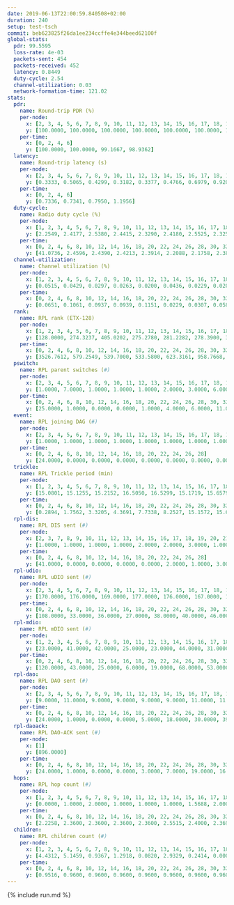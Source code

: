 ```yaml
---
date: 2019-06-13T22:00:59.840508+02:00
duration: 240
setup: test-tsch
commit: beb623825f26da1ee234ccffe4e344beed62100f
global-stats:
  pdr: 99.5595
  loss-rate: 4e-03
  packets-sent: 454
  packets-received: 452
  latency: 0.8449
  duty-cycle: 2.54
  channel-utilization: 0.03
  network-formation-time: 121.02
stats:
  pdr:
    name: Round-trip PDR (%)
    per-node:
      x: [2, 3, 4, 5, 6, 7, 8, 9, 10, 11, 12, 13, 14, 15, 16, 17, 18, 19, 20, 21, 22, 23, 24, 25]
      y: [100.0000, 100.0000, 100.0000, 100.0000, 100.0000, 100.0000, 100.0000, 100.0000, 100.0000, 100.0000, 100.0000, 100.0000, 100.0000, 100.0000, 100.0000, 100.0000, 100.0000, 100.0000, 100.0000, 95.0000, 100.0000, 100.0000, 95.6522, 100.0000]
    per-time:
      x: [0, 2, 4, 6]
      y: [100.0000, 100.0000, 99.1667, 98.9362]
  latency:
    name: Round-trip latency (s)
    per-node:
      x: [2, 3, 4, 5, 6, 7, 8, 9, 10, 11, 12, 13, 14, 15, 16, 17, 18, 19, 20, 21, 22, 23, 24, 25]
      y: [0.3333, 0.5065, 0.4299, 0.3182, 0.3377, 0.4766, 0.6979, 0.9203, 0.5229, 0.6857, 0.5554, 0.4727, 0.6450, 0.8920, 0.6866, 0.8267, 1.7263, 0.9671, 1.1974, 1.1544, 1.1501, 1.4064, 1.9927, 1.3195]
    per-time:
      x: [0, 2, 4, 6]
      y: [0.7336, 0.7341, 0.7950, 1.1956]
  duty-cycle:
    name: Radio duty cycle (%)
    per-node:
      x: [1, 2, 3, 4, 5, 6, 7, 8, 9, 10, 11, 12, 13, 14, 15, 16, 17, 18, 19, 20, 21, 22, 23, 24, 25]
      y: [2.2549, 2.4177, 2.5380, 2.4415, 2.3290, 2.4180, 2.5525, 2.3255, 2.5018, 2.4865, 2.6903, 2.5298, 2.6092, 2.6081, 2.6397, 2.6453, 2.6245, 2.6746, 2.8044, 2.7485, 2.7324, 2.8302, 2.8302, 2.9076, 2.9257]
    per-time:
      x: [0, 2, 4, 6, 8, 10, 12, 14, 16, 18, 20, 22, 24, 26, 28, 30, 32, 34, 36, 38, 40, 42, 44, 46, 48, 50, 52, 54, 56, 58, 60, 62, 64, 66, 68, 70, 72, 74, 76, 78, 80, 82, 84, 86, 88, 90, 92, 94, 96, 98, 100, 102, 104, 106, 108, 110, 112, 114, 116, 118, 120, 122, 124, 126, 128, 130, 132, 134, 136, 138, 140, 142, 144, 146, 148, 150, 152, 154, 156, 158, 160, 162, 164, 166, 168, 170, 172, 174, 176, 178, 180, 182, 184, 186, 188, 190, 192, 194, 196, 198, 200, 202, 204, 206, 208, 210, 212, 214, 216, 218, 220, 222, 224, 226, 228, 230, 232, 234, 236, 238]
      y: [41.0736, 2.4596, 2.4390, 2.4213, 2.3914, 2.2088, 2.1758, 2.3828, 2.4629, 2.4748, 2.5045, 2.4135, 2.4644, 2.4127, 2.4441, 2.2915, 2.2784, 2.2579, 2.2615, 2.2599, 2.2632, 2.2589, 2.2640, 2.2606, 2.2565, 2.2577, 2.2568, 2.2570, 2.2805, 2.2718, 2.2597, 2.2579, 2.2580, 2.2594, 2.2614, 2.2623, 2.2568, 2.2618, 2.2606, 2.2571, 2.2571, 2.2566, 2.2591, 2.2749, 2.2623, 2.2609, 2.2605, 2.2596, 2.2633, 2.2605, 2.2598, 2.2618, 2.2591, 2.2575, 2.2593, 2.2585, 2.2614, 2.2683, 2.2674, 2.2556, 2.2566, 2.2561, 2.2626, 2.2621, 2.2651, 2.2604, 2.2563, 2.2618, 2.2646, 2.2584, 2.2628, 2.2627, 2.2638, 2.2631, 2.2605, 2.2611, 2.2576, 2.2548, 2.2593, 2.2626, 2.2556, 2.2610, 2.2621, 2.2613, 2.2593, 2.2613, 2.2585, 2.2608, 2.2547, 2.2589, 2.2631, 2.2596, 2.2639, 2.2604, 2.2587, 2.2591, 2.2607, 2.2671, 2.2594, 2.2628, 2.2671, 2.2607, 2.2620, 2.2600, 2.2569, 2.2569, 2.2543, 2.2624, 2.2595, 2.2591, 2.2569, 2.2537, 2.2688, 2.2619, 2.2651, 2.2570, 2.2654, 2.2603, 2.2562, 2.2578]
  channel-utilization:
    name: Channel utilization (%)
    per-node:
      x: [1, 2, 3, 4, 5, 6, 7, 8, 9, 10, 11, 12, 13, 14, 15, 16, 17, 18, 19, 20, 21, 22, 23, 24, 25]
      y: [0.0515, 0.0429, 0.0297, 0.0263, 0.0200, 0.0436, 0.0229, 0.0206, 0.0197, 0.0188, 0.0195, 0.0273, 0.0309, 0.0242, 0.0254, 0.0405, 0.0263, 0.0293, 0.0240, 0.0279, 0.0272, 0.0277, 0.0222, 0.0205, 0.0225]
    per-time:
      x: [0, 2, 4, 6, 8, 10, 12, 14, 16, 18, 20, 22, 24, 26, 28, 30, 32, 34, 36, 38, 40, 42, 44, 46, 48, 50, 52, 54, 56, 58, 60, 62, 64, 66, 68, 70, 72, 74, 76, 78, 80, 82, 84, 86, 88, 90, 92, 94, 96, 98, 100, 102, 104, 106, 108, 110, 112, 114, 116, 118, 120, 122, 124, 126, 128, 130, 132, 134, 136, 138, 140, 142, 144, 146, 148, 150, 152, 154, 156, 158, 160, 162, 164, 166, 168, 170, 172, 174, 176, 178, 180, 182, 184, 186, 188, 190, 192, 194, 196, 198, 200, 202, 204, 206, 208, 210, 212, 214, 216, 218, 220, 222, 224, 226, 228, 230, 232, 234, 236, 238]
      y: [0.0651, 0.1061, 0.0937, 0.0939, 0.1151, 0.0229, 0.0307, 0.0586, 0.0820, 0.0947, 0.1117, 0.0780, 0.0872, 0.0706, 0.0893, 0.0281, 0.0230, 0.0177, 0.0181, 0.0183, 0.0203, 0.0184, 0.0191, 0.0181, 0.0181, 0.0178, 0.0176, 0.0177, 0.0264, 0.0241, 0.0194, 0.0175, 0.0184, 0.0187, 0.0194, 0.0194, 0.0178, 0.0195, 0.0186, 0.0171, 0.0178, 0.0167, 0.0194, 0.0251, 0.0200, 0.0189, 0.0183, 0.0183, 0.0198, 0.0185, 0.0197, 0.0208, 0.0180, 0.0182, 0.0181, 0.0178, 0.0200, 0.0237, 0.0224, 0.0173, 0.0176, 0.0174, 0.0191, 0.0185, 0.0213, 0.0202, 0.0175, 0.0202, 0.0216, 0.0180, 0.0204, 0.0206, 0.0200, 0.0189, 0.0188, 0.0200, 0.0185, 0.0169, 0.0187, 0.0199, 0.0174, 0.0195, 0.0193, 0.0201, 0.0195, 0.0196, 0.0195, 0.0194, 0.0172, 0.0181, 0.0196, 0.0178, 0.0187, 0.0195, 0.0181, 0.0203, 0.0196, 0.0218, 0.0179, 0.0204, 0.0216, 0.0191, 0.0200, 0.0195, 0.0181, 0.0178, 0.0173, 0.0198, 0.0192, 0.0182, 0.0178, 0.0170, 0.0223, 0.0201, 0.0219, 0.0175, 0.0192, 0.0187, 0.0180, 0.0185]
  rank:
    name: RPL rank (ETX-128)
    per-node:
      x: [1, 2, 3, 4, 5, 6, 7, 8, 9, 10, 11, 12, 13, 14, 15, 16, 17, 18, 19, 20, 21, 22, 23, 24, 25]
      y: [128.0000, 274.3237, 405.0202, 275.2780, 281.2282, 278.3900, 325.4628, 440.3333, 445.5041, 414.1598, 440.3320, 407.9012, 427.3551, 769.0830, 765.8156, 485.8843, 542.4637, 7851.1470, 5463.2250, 8485.2222, 6856.7747, 5516.1039, 4951.3410, 2325.7377, 3351.8153]
    per-time:
      x: [0, 2, 4, 6, 8, 10, 12, 14, 16, 18, 20, 22, 24, 26, 28, 30, 32, 34, 36, 38, 40, 42, 44, 46, 48, 50, 52, 54, 56, 58, 60, 62, 64, 66, 68, 70, 72, 74, 76, 78, 80, 82, 84, 86, 88, 90, 92, 94, 96, 98, 100, 102, 104, 106, 108, 110, 112, 114, 116, 118, 120, 122, 124, 126, 128, 130, 132, 134, 136, 138, 140, 142, 144, 146, 148, 150, 152, 154, 156, 158, 160, 162, 164, 166, 168, 170, 172, 174, 176, 178, 180, 182, 184, 186, 188, 190, 192, 194, 196, 198, 200, 202, 204, 206, 208, 210, 212, 214, 216, 218, 220, 222, 224, 226, 228, 230, 232, 234, 236, 238]
      y: [3526.7612, 579.2549, 539.7000, 533.5800, 623.3161, 958.7668, 1320.3143, 943.0194, 4190.4055, 16629.0787, 22867.9495, 18778.3146, 21682.2558, 17746.8916, 11663.1053, 547.2308, 522.1887, 518.8000, 510.6400, 507.2745, 504.7451, 504.6000, 507.4800, 509.2400, 510.3400, 509.7200, 509.0200, 506.3400, 505.0784, 505.8600, 506.6600, 506.0600, 508.6863, 502.8039, 497.5385, 499.0000, 495.4706, 493.2000, 490.0600, 485.8200, 485.1400, 483.7000, 481.6800, 479.0200, 479.6078, 475.9200, 475.1373, 472.2600, 467.2745, 468.2600, 474.0577, 471.6000, 472.8400, 473.0200, 472.1176, 469.8400, 469.5849, 458.9804, 457.7059, 453.6800, 454.3200, 453.0600, 451.3600, 449.0000, 451.6200, 452.7600, 452.6800, 458.8077, 452.1600, 452.6731, 452.3600, 452.0200, 451.0800, 450.6200, 450.9412, 451.3529, 450.1800, 449.9600, 446.5769, 448.1800, 447.6000, 446.0196, 447.6000, 448.8800, 447.6667, 447.8400, 448.2353, 446.3600, 445.4800, 444.8000, 447.4600, 447.5400, 441.7800, 439.0400, 439.6400, 442.4902, 441.8824, 438.6800, 440.3800, 441.5400, 443.9020, 440.5000, 443.8654, 441.6667, 439.3200, 439.2400, 439.0400, 439.9216, 440.2800, 441.0200, 441.6600, 442.4000, 447.5192, 442.1600, 442.9400, 443.4400, 443.5600, 445.1200, 444.7400, 444.9400]
  pswitch:
    name: RPL parent switches (#)
    per-node:
      x: [2, 3, 4, 5, 6, 7, 8, 9, 10, 11, 12, 13, 14, 15, 16, 17, 18, 19, 20, 21, 22, 23, 24, 25]
      y: [1.0000, 7.0000, 1.0000, 1.0000, 1.0000, 2.0000, 3.0000, 6.0000, 4.0000, 2.0000, 3.0000, 5.0000, 1.0000, 4.0000, 2.0000, 8.0000, 40.0000, 23.0000, 37.0000, 28.0000, 21.0000, 14.0000, 7.0000, 9.0000]
    per-time:
      x: [0, 2, 4, 6, 8, 10, 12, 14, 16, 18, 20, 22, 24, 26, 28, 30, 32, 34, 36, 38, 40, 42, 44, 46, 48, 50, 52, 54, 56, 58, 60, 62, 64, 66, 68, 70, 72, 74, 76, 78, 80, 82, 84, 86, 88, 90, 92, 94, 96, 98, 100, 102, 104, 106, 108, 110, 112, 114, 116, 118, 120, 122, 124, 126, 128, 130, 132, 134, 136, 138, 140, 142, 144, 146, 148, 150, 152, 154, 156, 158, 160, 162, 164, 166, 168, 170, 172, 174, 176, 178, 180, 182, 184, 186, 188, 190, 192, 194, 196, 198, 200, 202, 204, 206, 208, 210, 212, 214, 216, 218, 220, 222, 224]
      y: [25.0000, 1.0000, 0.0000, 0.0000, 1.0000, 4.0000, 6.0000, 11.0000, 18.0000, 22.0000, 22.0000, 21.0000, 16.0000, 20.0000, 17.0000, 2.0000, 3.0000, 0.0000, 0.0000, 1.0000, 1.0000, 0.0000, 0.0000, 0.0000, 0.0000, 0.0000, 0.0000, 0.0000, 1.0000, 0.0000, 0.0000, 0.0000, 1.0000, 1.0000, 2.0000, 0.0000, 1.0000, 0.0000, 0.0000, 0.0000, 0.0000, 0.0000, 0.0000, 0.0000, 1.0000, 0.0000, 1.0000, 0.0000, 1.0000, 0.0000, 2.0000, 0.0000, 0.0000, 0.0000, 1.0000, 0.0000, 3.0000, 1.0000, 1.0000, 0.0000, 0.0000, 0.0000, 0.0000, 2.0000, 0.0000, 0.0000, 0.0000, 2.0000, 0.0000, 2.0000, 0.0000, 0.0000, 0.0000, 0.0000, 1.0000, 1.0000, 0.0000, 0.0000, 2.0000, 0.0000, 0.0000, 1.0000, 0.0000, 0.0000, 1.0000, 0.0000, 1.0000, 0.0000, 0.0000, 0.0000, 0.0000, 0.0000, 0.0000, 0.0000, 0.0000, 1.0000, 1.0000, 0.0000, 0.0000, 0.0000, 1.0000, 0.0000, 2.0000, 1.0000, 0.0000, 0.0000, 0.0000, 1.0000, 0.0000, 0.0000, 0.0000, 0.0000, 2.0000]
  event:
    name: RPL joining DAG (#)
    per-node:
      x: [2, 3, 4, 5, 6, 7, 8, 9, 10, 11, 12, 13, 14, 15, 16, 17, 18, 19, 20, 21, 22, 23, 24, 25]
      y: [1.0000, 1.0000, 1.0000, 1.0000, 1.0000, 1.0000, 1.0000, 1.0000, 1.0000, 1.0000, 1.0000, 1.0000, 1.0000, 1.0000, 1.0000, 1.0000, 1.0000, 1.0000, 1.0000, 1.0000, 1.0000, 2.0000, 2.0000, 2.0000]
    per-time:
      x: [0, 2, 4, 6, 8, 10, 12, 14, 16, 18, 20, 22, 24, 26, 28]
      y: [24.0000, 0.0000, 0.0000, 0.0000, 0.0000, 0.0000, 0.0000, 0.0000, 0.0000, 0.0000, 0.0000, 0.0000, 0.0000, 1.0000, 2.0000]
  trickle:
    name: RPL Trickle period (min)
    per-node:
      x: [1, 2, 3, 4, 5, 6, 7, 8, 9, 10, 11, 12, 13, 14, 15, 16, 17, 18, 19, 20, 21, 22, 23, 24, 25]
      y: [15.0801, 15.1255, 15.2152, 16.5050, 16.5299, 15.1719, 15.6579, 16.5129, 16.4537, 16.5169, 16.5135, 15.1662, 14.6472, 14.8504, 14.7243, 14.6773, 14.8769, 12.5031, 12.6537, 11.7334, 12.0368, 12.6350, 13.6068, 14.6899, 14.3881]
    per-time:
      x: [0, 2, 4, 6, 8, 10, 12, 14, 16, 18, 20, 22, 24, 26, 28, 30, 32, 34, 36, 38, 40, 42, 44, 46, 48, 50, 52, 54, 56, 58, 60, 62, 64, 66, 68, 70, 72, 74, 76, 78, 80, 82, 84, 86, 88, 90, 92, 94, 96, 98, 100, 102, 104, 106, 108, 110, 112, 114, 116, 118, 120, 122, 124, 126, 128, 130, 132, 134, 136, 138, 140, 142, 144, 146, 148, 150, 152, 154, 156, 158, 160, 162, 164, 166, 168, 170, 172, 174, 176, 178, 180, 182, 184, 186, 188, 190, 192, 194, 196, 198, 200, 202, 204, 206, 208, 210, 212, 214, 216, 218, 220, 222, 224, 226, 228, 230, 232, 234, 236, 238]
      y: [0.2894, 1.7562, 3.3205, 4.3691, 7.7338, 8.2527, 15.1572, 15.6601, 11.8885, 3.5744, 3.4892, 3.8314, 3.8372, 4.0162, 4.4257, 6.7426, 7.8726, 9.5246, 9.9615, 11.4795, 11.6508, 12.9324, 13.9810, 16.9520, 17.4763, 17.4763, 17.4763, 17.4763, 17.4763, 17.4763, 17.4763, 17.4763, 17.4763, 17.4763, 17.4763, 17.4763, 17.4763, 17.4763, 17.4763, 17.4763, 17.4763, 17.4763, 17.4763, 17.4763, 17.4763, 17.4763, 17.4763, 17.4763, 17.4763, 17.4763, 17.4763, 17.4763, 17.4763, 17.4763, 17.4763, 17.4763, 17.4763, 17.4763, 17.4763, 17.4763, 17.4763, 17.4763, 17.4763, 17.4763, 17.4763, 17.4763, 17.4763, 17.4763, 17.4763, 17.4763, 17.4763, 17.4763, 17.4763, 17.4763, 17.4763, 17.4763, 17.4763, 17.4763, 17.4763, 17.4763, 17.4763, 17.4763, 17.4763, 17.4763, 17.4763, 17.4763, 17.4763, 17.4763, 17.4763, 17.4763, 17.4763, 17.4763, 17.4763, 17.4763, 17.4763, 17.4763, 17.4763, 17.4763, 17.4763, 17.4763, 17.4763, 17.4763, 17.4763, 17.4763, 17.4763, 17.4763, 17.4763, 17.4763, 17.4763, 17.4763, 17.4763, 17.4763, 17.4763, 17.4763, 17.4763, 17.4763, 17.4763, 17.4763, 17.4763, 17.4763]
  rpl-dis:
    name: RPL DIS sent (#)
    per-node:
      x: [2, 3, 7, 8, 9, 10, 11, 12, 13, 14, 15, 16, 17, 18, 19, 20, 21, 22, 23, 24, 25]
      y: [1.0000, 1.0000, 1.0000, 1.0000, 2.0000, 2.0000, 3.0000, 1.0000, 1.0000, 1.0000, 2.0000, 2.0000, 1.0000, 14.0000, 5.0000, 14.0000, 9.0000, 6.0000, 19.0000, 18.0000, 19.0000]
    per-time:
      x: [0, 2, 4, 6, 8, 10, 12, 14, 16, 18, 20, 22, 24, 26, 28]
      y: [41.0000, 0.0000, 0.0000, 0.0000, 0.0000, 2.0000, 1.0000, 3.0000, 7.0000, 6.0000, 7.0000, 16.0000, 15.0000, 17.0000, 8.0000]
  rpl-udio:
    name: RPL uDIO sent (#)
    per-node:
      x: [2, 3, 4, 5, 6, 7, 8, 9, 10, 11, 12, 13, 14, 15, 16, 17, 18, 19, 20, 21, 22, 23, 24, 25]
      y: [170.0000, 176.0000, 169.0000, 177.0000, 176.0000, 167.0000, 180.0000, 177.0000, 171.0000, 173.0000, 170.0000, 171.0000, 169.0000, 175.0000, 164.0000, 170.0000, 212.0000, 187.0000, 217.0000, 196.0000, 191.0000, 180.0000, 178.0000, 181.0000]
    per-time:
      x: [0, 2, 4, 6, 8, 10, 12, 14, 16, 18, 20, 22, 24, 26, 28, 30, 32, 34, 36, 38, 40, 42, 44, 46, 48, 50, 52, 54, 56, 58, 60, 62, 64, 66, 68, 70, 72, 74, 76, 78, 80, 82, 84, 86, 88, 90, 92, 94, 96, 98, 100, 102, 104, 106, 108, 110, 112, 114, 116, 118, 120, 122, 124, 126, 128, 130, 132, 134, 136, 138, 140, 142, 144, 146, 148, 150, 152, 154, 156, 158, 160, 162, 164, 166, 168, 170, 172, 174, 176, 178, 180, 182, 184, 186, 188, 190, 192, 194, 196, 198, 200, 202, 204, 206, 208, 210, 212, 214, 216, 218, 220, 222, 224, 226, 228, 230, 232, 234, 236, 238, 240]
      y: [108.0000, 33.0000, 36.0000, 27.0000, 38.0000, 40.0000, 46.0000, 44.0000, 62.0000, 72.0000, 52.0000, 33.0000, 32.0000, 26.0000, 43.0000, 38.0000, 31.0000, 38.0000, 29.0000, 41.0000, 31.0000, 38.0000, 35.0000, 32.0000, 37.0000, 35.0000, 34.0000, 39.0000, 32.0000, 31.0000, 39.0000, 32.0000, 31.0000, 33.0000, 40.0000, 35.0000, 32.0000, 45.0000, 33.0000, 35.0000, 32.0000, 32.0000, 34.0000, 29.0000, 33.0000, 38.0000, 30.0000, 29.0000, 33.0000, 36.0000, 34.0000, 40.0000, 38.0000, 34.0000, 34.0000, 29.0000, 35.0000, 33.0000, 35.0000, 37.0000, 34.0000, 31.0000, 37.0000, 31.0000, 36.0000, 30.0000, 34.0000, 47.0000, 33.0000, 34.0000, 35.0000, 31.0000, 36.0000, 36.0000, 35.0000, 39.0000, 31.0000, 31.0000, 32.0000, 28.0000, 40.0000, 29.0000, 48.0000, 29.0000, 35.0000, 31.0000, 38.0000, 30.0000, 28.0000, 39.0000, 41.0000, 30.0000, 34.0000, 32.0000, 34.0000, 32.0000, 38.0000, 43.0000, 34.0000, 33.0000, 31.0000, 33.0000, 35.0000, 31.0000, 34.0000, 39.0000, 31.0000, 32.0000, 36.0000, 29.0000, 37.0000, 32.0000, 49.0000, 32.0000, 36.0000, 28.0000, 31.0000, 36.0000, 32.0000, 31.0000, 0.0000]
  rpl-mdio:
    name: RPL mDIO sent (#)
    per-node:
      x: [1, 2, 3, 4, 5, 6, 7, 8, 9, 10, 11, 12, 13, 14, 15, 16, 17, 18, 19, 20, 21, 22, 23, 24, 25]
      y: [23.0000, 41.0000, 42.0000, 25.0000, 23.0000, 44.0000, 31.0000, 24.0000, 23.0000, 23.0000, 20.0000, 52.0000, 95.0000, 74.0000, 96.0000, 97.0000, 91.0000, 29.0000, 61.0000, 32.0000, 48.0000, 65.0000, 47.0000, 68.0000, 65.0000]
    per-time:
      x: [0, 2, 4, 6, 8, 10, 12, 14, 16, 18, 20, 22, 24, 26, 28, 30, 32, 34, 36, 38, 40, 42, 44, 46, 48, 50, 52, 54, 56, 58, 60, 62, 64, 66, 68, 70, 72, 74, 76, 78, 80, 82, 84, 86, 88, 90, 92, 94, 96, 98, 100, 102, 104, 106, 108, 110, 112, 114, 116, 118, 120, 122, 124, 126, 128, 130, 132, 134, 136, 138, 140, 142, 144, 146, 148, 150, 152, 154, 156, 158, 160, 162, 164, 166, 168, 170, 172, 174, 176, 178, 180, 182, 184, 186, 188, 190, 192, 194, 196, 198, 200, 202, 204, 206, 208, 210, 212, 214, 216, 218, 220, 222, 224, 226, 228, 230, 232, 234, 236]
      y: [120.0000, 43.0000, 25.0000, 6.0000, 19.0000, 68.0000, 53.0000, 106.0000, 125.0000, 96.0000, 45.0000, 32.0000, 65.0000, 43.0000, 45.0000, 24.0000, 17.0000, 3.0000, 10.0000, 2.0000, 4.0000, 3.0000, 10.0000, 4.0000, 1.0000, 2.0000, 0.0000, 2.0000, 8.0000, 3.0000, 1.0000, 4.0000, 2.0000, 1.0000, 4.0000, 2.0000, 1.0000, 5.0000, 5.0000, 4.0000, 2.0000, 3.0000, 2.0000, 2.0000, 1.0000, 3.0000, 4.0000, 4.0000, 6.0000, 2.0000, 1.0000, 0.0000, 3.0000, 1.0000, 4.0000, 5.0000, 5.0000, 2.0000, 1.0000, 1.0000, 3.0000, 2.0000, 4.0000, 7.0000, 7.0000, 0.0000, 2.0000, 1.0000, 2.0000, 2.0000, 2.0000, 0.0000, 4.0000, 7.0000, 2.0000, 4.0000, 2.0000, 3.0000, 1.0000, 4.0000, 2.0000, 4.0000, 4.0000, 4.0000, 3.0000, 2.0000, 0.0000, 2.0000, 2.0000, 1.0000, 5.0000, 4.0000, 9.0000, 2.0000, 1.0000, 0.0000, 2.0000, 3.0000, 3.0000, 4.0000, 4.0000, 5.0000, 3.0000, 1.0000, 3.0000, 2.0000, 1.0000, 3.0000, 5.0000, 3.0000, 5.0000, 0.0000, 2.0000, 3.0000, 1.0000, 4.0000, 7.0000, 5.0000, 1.0000]
  rpl-dao:
    name: RPL DAO sent (#)
    per-node:
      x: [2, 3, 4, 5, 6, 7, 8, 9, 10, 11, 12, 13, 14, 15, 16, 17, 18, 19, 20, 21, 22, 23, 24, 25]
      y: [9.0000, 11.0000, 9.0000, 9.0000, 9.0000, 9.0000, 11.0000, 11.0000, 10.0000, 10.0000, 12.0000, 11.0000, 9.0000, 11.0000, 9.0000, 16.0000, 180.0000, 103.0000, 168.0000, 139.0000, 107.0000, 58.0000, 17.0000, 25.0000]
    per-time:
      x: [0, 2, 4, 6, 8, 10, 12, 14, 16, 18, 20, 22, 24, 26, 28, 30, 32, 34, 36, 38, 40, 42, 44, 46, 48, 50, 52, 54, 56, 58, 60, 62, 64, 66, 68, 70, 72, 74, 76, 78, 80, 82, 84, 86, 88, 90, 92, 94, 96, 98, 100, 102, 104, 106, 108, 110, 112, 114, 116, 118, 120, 122, 124, 126, 128, 130, 132, 134, 136, 138, 140, 142, 144, 146, 148, 150, 152, 154, 156, 158, 160, 162, 164, 166, 168, 170, 172, 174, 176, 178, 180, 182, 184, 186, 188, 190, 192, 194, 196, 198, 200, 202, 204, 206, 208, 210, 212, 214, 216, 218, 220, 222, 224, 226, 228, 230, 232, 234]
      y: [24.0000, 1.0000, 0.0000, 0.0000, 5.0000, 18.0000, 30.0000, 39.0000, 76.0000, 102.0000, 116.0000, 100.0000, 89.0000, 93.0000, 79.0000, 3.0000, 3.0000, 0.0000, 0.0000, 1.0000, 1.0000, 1.0000, 0.0000, 0.0000, 0.0000, 0.0000, 0.0000, 0.0000, 16.0000, 3.0000, 2.0000, 0.0000, 1.0000, 1.0000, 2.0000, 1.0000, 1.0000, 0.0000, 0.0000, 0.0000, 0.0000, 0.0000, 5.0000, 11.0000, 3.0000, 0.0000, 2.0000, 1.0000, 3.0000, 0.0000, 4.0000, 0.0000, 0.0000, 0.0000, 1.0000, 0.0000, 5.0000, 10.0000, 3.0000, 0.0000, 0.0000, 0.0000, 3.0000, 2.0000, 3.0000, 0.0000, 0.0000, 2.0000, 1.0000, 2.0000, 3.0000, 8.0000, 2.0000, 1.0000, 1.0000, 1.0000, 1.0000, 1.0000, 3.0000, 2.0000, 0.0000, 2.0000, 1.0000, 0.0000, 3.0000, 6.0000, 4.0000, 2.0000, 1.0000, 0.0000, 0.0000, 0.0000, 2.0000, 3.0000, 0.0000, 2.0000, 2.0000, 0.0000, 3.0000, 4.0000, 6.0000, 2.0000, 3.0000, 1.0000, 0.0000, 0.0000, 1.0000, 5.0000, 0.0000, 2.0000, 0.0000, 0.0000, 2.0000, 2.0000, 7.0000, 1.0000, 4.0000, 0.0000]
  rpl-daoack:
    name: RPL DAO-ACK sent (#)
    per-node:
      x: [1]
      y: [896.0000]
    per-time:
      x: [0, 2, 4, 6, 8, 10, 12, 14, 16, 18, 20, 22, 24, 26, 28, 30, 32, 34, 36, 38, 40, 42, 44, 46, 48, 50, 52, 54, 56, 58, 60, 62, 64, 66, 68, 70, 72, 74, 76, 78, 80, 82, 84, 86, 88, 90, 92, 94, 96, 98, 100, 102, 104, 106, 108, 110, 112, 114, 116, 118, 120, 122, 124, 126, 128, 130, 132, 134, 136, 138, 140, 142, 144, 146, 148, 150, 152, 154, 156, 158, 160, 162, 164, 166, 168, 170, 172, 174, 176, 178, 180, 182, 184, 186, 188, 190, 192, 194, 196, 198, 200, 202, 204, 206, 208, 210, 212, 214, 216, 218, 220, 222, 224, 226, 228, 230, 232, 234]
      y: [24.0000, 1.0000, 0.0000, 0.0000, 3.0000, 7.0000, 19.0000, 16.0000, 77.0000, 93.0000, 114.0000, 98.0000, 89.0000, 91.0000, 73.0000, 3.0000, 3.0000, 0.0000, 0.0000, 1.0000, 1.0000, 1.0000, 0.0000, 0.0000, 0.0000, 0.0000, 0.0000, 0.0000, 16.0000, 3.0000, 2.0000, 0.0000, 1.0000, 2.0000, 1.0000, 1.0000, 1.0000, 0.0000, 0.0000, 0.0000, 0.0000, 0.0000, 5.0000, 11.0000, 3.0000, 0.0000, 2.0000, 1.0000, 3.0000, 0.0000, 4.0000, 0.0000, 0.0000, 0.0000, 1.0000, 0.0000, 5.0000, 10.0000, 3.0000, 0.0000, 0.0000, 0.0000, 3.0000, 2.0000, 3.0000, 0.0000, 0.0000, 2.0000, 1.0000, 2.0000, 3.0000, 8.0000, 2.0000, 1.0000, 1.0000, 1.0000, 1.0000, 1.0000, 3.0000, 2.0000, 0.0000, 2.0000, 1.0000, 0.0000, 3.0000, 6.0000, 4.0000, 2.0000, 1.0000, 0.0000, 0.0000, 0.0000, 2.0000, 3.0000, 0.0000, 2.0000, 2.0000, 0.0000, 3.0000, 4.0000, 6.0000, 2.0000, 3.0000, 1.0000, 0.0000, 0.0000, 1.0000, 5.0000, 0.0000, 2.0000, 0.0000, 0.0000, 2.0000, 2.0000, 7.0000, 1.0000, 4.0000, 0.0000]
  hops:
    name: RPL hop count (#)
    per-node:
      x: [1, 2, 3, 4, 5, 6, 7, 8, 9, 10, 11, 12, 13, 14, 15, 16, 17, 18, 19, 20, 21, 22, 23, 24, 25]
      y: [0.0000, 1.0000, 2.0000, 1.0000, 1.0000, 1.0000, 1.5688, 2.0000, 2.0000, 2.0000, 2.0013, 2.0000, 2.0000, 2.0000, 2.8811, 2.0000, 2.9903, 3.9205, 3.0006, 4.1298, 3.0065, 3.0013, 4.0103, 5.1240, 4.0103]
    per-time:
      x: [0, 2, 4, 6, 8, 10, 12, 14, 16, 18, 20, 22, 24, 26, 28, 30, 32, 34, 36, 38, 40, 42, 44, 46, 48, 50, 52, 54, 56, 58, 60, 62, 64, 66, 68, 70, 72, 74, 76, 78, 80, 82, 84, 86, 88, 90, 92, 94, 96, 98, 100, 102, 104, 106, 108, 110, 112, 114, 116, 118, 120, 122, 124, 126, 128, 130, 132, 134, 136, 138, 140, 142, 144, 146, 148, 150, 152, 154, 156, 158, 160, 162, 164, 166, 168, 170, 172, 174, 176, 178, 180, 182, 184, 186, 188, 190, 192, 194, 196, 198, 200, 202, 204, 206, 208, 210, 212, 214, 216, 218, 220, 222, 224, 226, 228, 230, 232, 234, 236, 238]
      y: [2.2258, 2.3600, 2.3600, 2.3600, 2.3600, 2.5515, 2.4000, 2.3692, 2.3733, 2.5000, 2.4800, 2.4000, 2.4400, 2.3800, 2.3000, 2.2400, 2.2200, 2.2400, 2.2400, 2.2400, 2.2400, 2.2400, 2.2400, 2.2400, 2.2400, 2.2400, 2.2400, 2.2400, 2.2000, 2.2000, 2.2000, 2.2000, 2.2000, 2.2000, 2.2000, 2.2000, 2.2000, 2.2000, 2.2000, 2.2000, 2.2000, 2.2000, 2.2000, 2.2000, 2.2000, 2.2000, 2.1800, 2.1600, 2.1600, 2.1600, 2.1600, 2.1600, 2.1600, 2.1600, 2.2000, 2.2000, 2.2000, 2.2000, 2.2000, 2.2000, 2.2000, 2.2000, 2.2000, 2.2000, 2.2000, 2.2000, 2.2000, 2.2000, 2.2000, 2.2000, 2.2000, 2.2000, 2.2000, 2.2000, 2.2000, 2.2000, 2.2000, 2.2000, 2.2000, 2.2000, 2.2000, 2.2000, 2.2000, 2.2000, 2.2000, 2.2000, 2.2000, 2.2000, 2.2000, 2.2000, 2.2000, 2.2000, 2.2000, 2.2000, 2.2000, 2.2000, 2.2000, 2.2000, 2.2000, 2.2000, 2.2000, 2.2000, 2.2000, 2.2000, 2.2000, 2.2000, 2.2000, 2.2000, 2.2000, 2.2000, 2.2000, 2.2000, 2.2000, 2.2000, 2.2000, 2.2000, 2.2000, 2.2000, 2.2000, 2.2000]
  children:
    name: RPL children count (#)
    per-node:
      x: [1, 2, 3, 4, 5, 6, 7, 8, 9, 10, 11, 12, 13, 14, 15, 16, 17, 18, 19, 20, 21, 22, 23, 24, 25]
      y: [4.4312, 5.1459, 0.9367, 1.2918, 0.0820, 2.9329, 0.2414, 0.0000, 0.0013, 0.0000, 0.0000, 1.1136, 0.4386, 0.8585, 0.0084, 2.0148, 0.4780, 0.4729, 0.0530, 1.0665, 1.9942, 0.3895, 0.0000, 0.0123, 0.0317]
    per-time:
      x: [0, 2, 4, 6, 8, 10, 12, 14, 16, 18, 20, 22, 24, 26, 28, 30, 32, 34, 36, 38, 40, 42, 44, 46, 48, 50, 52, 54, 56, 58, 60, 62, 64, 66, 68, 70, 72, 74, 76, 78, 80, 82, 84, 86, 88, 90, 92, 94, 96, 98, 100, 102, 104, 106, 108, 110, 112, 114, 116, 118, 120, 122, 124, 126, 128, 130, 132, 134, 136, 138, 140, 142, 144, 146, 148, 150, 152, 154, 156, 158, 160, 162, 164, 166, 168, 170, 172, 174, 176, 178, 180, 182, 184, 186, 188, 190, 192, 194, 196, 198, 200, 202, 204, 206, 208, 210, 212, 214, 216, 218, 220, 222, 224, 226, 228, 230, 232, 234, 236, 238]
      y: [0.9516, 0.9600, 0.9600, 0.9600, 0.9600, 0.9600, 0.9600, 0.9600, 0.9600, 0.9600, 0.9600, 0.9600, 0.9600, 0.9600, 0.9600, 0.9600, 0.9600, 0.9600, 0.9600, 0.9600, 0.9600, 0.9600, 0.9600, 0.9600, 0.9600, 0.9600, 0.9600, 0.9600, 0.9600, 0.9600, 0.9600, 0.9600, 0.9600, 0.9600, 0.9600, 0.9600, 0.9600, 0.9600, 0.9600, 0.9600, 0.9600, 0.9600, 0.9600, 0.9600, 0.9600, 0.9600, 0.9600, 0.9600, 0.9600, 0.9600, 0.9600, 0.9600, 0.9600, 0.9600, 0.9600, 0.9600, 0.9600, 0.9600, 0.9600, 0.9600, 0.9600, 0.9600, 0.9600, 0.9600, 0.9600, 0.9600, 0.9600, 0.9600, 0.9600, 0.9600, 0.9600, 0.9600, 0.9600, 0.9600, 0.9600, 0.9600, 0.9600, 0.9600, 0.9600, 0.9600, 0.9600, 0.9600, 0.9600, 0.9600, 0.9600, 0.9600, 0.9600, 0.9600, 0.9600, 0.9600, 0.9600, 0.9600, 0.9600, 0.9600, 0.9600, 0.9600, 0.9600, 0.9600, 0.9600, 0.9600, 0.9600, 0.9600, 0.9600, 0.9600, 0.9600, 0.9600, 0.9600, 0.9600, 0.9600, 0.9600, 0.9600, 0.9600, 0.9600, 0.9600, 0.9600, 0.9600, 0.9600, 0.9600, 0.9600, 0.9600]
---
```


{% include run.md %}
